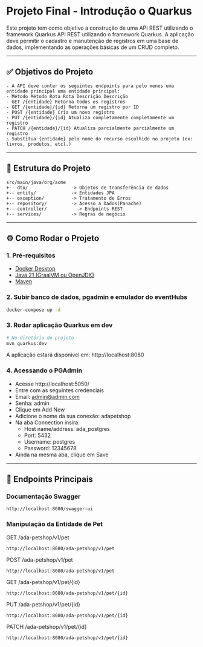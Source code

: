 # Projeto Final - Introdução o Quarkus

Este projeto tem como objetivo a construção de uma API REST utilizando o framework Quarkus API REST utilizando o framework Quarkus. A aplicação deve permitir o cadastro e manutenção de registros em
uma base de dados, implementando as operações básicas de um CRUD completo.

---

## ✅ Objetivos do Projeto
```
- A API deve conter os seguintes endpoints para pelo menos uma entidade principal uma entidade principal:
- Método Método Rota Rota Descrição Descrição
- GET /{entidade} Retorna todos os registros
- GET /{entidade}/{id} Retorna um registro por ID
- POST /{entidade} Cria um novo registro
- PUT /{entidade}/{id} Atualiza completamente completamente um registro
- PATCH /{entidade}/{id} Atualiza parcialmente parcialmente um registro
⚠️ Substitua {entidade} pelo nome do recurso escolhido no projeto (ex: livros, produtos, etc).)
```
---

## 📂 Estrutura do Projeto
```
src/main/java/org/acme  
+-- dto/                -> Objetos de transferência de dados
+-- entity/             -> Entidades JPA
+-- exception/          -> Tratamento de Erros
+-- repository/         -> Acesso a Dados(Panache)
+-- controller/           -> Endpoints REST 
+-- services/           -> Regras de negócio
```
---
## ⚙️ Como Rodar o Projeto

### 1. Pré-requisitos
- [Docker Desktop](https://www.docker.com/products/docker-desktop/)
- [Java 21 (GraalVM ou OpenJDK)](https://www.graalvm.org/downloads/#)
- [Maven](https://maven.apache.org/)

### 2. Subir banco de dados, pgadmin e emulador do eventHubs
```bash
docker-compose up -d
```
### 3. Rodar aplicação Quarkus em dev
```bash
# No diretório do projeto
mvn quarkus:dev
```
A aplicação estará disponível em: http://localhost:8080

### 4. Acessando o PGAdmin
- Acesse http://localhost:5050/
- Entre com as seguintes credenciais
- Email: admin@admin.com
- Senha: admin
- Clique em Add New
- Adicione o nome da sua conexão: adapetshop
- Na aba Connection insira:
    - Host name/address: ada_postgres
    - Port: 5432
    - Username: postgres
    - Password: 12345678
- Ainda na mesma aba, clique em Save

---
## 📌 Endpoints Principais

### Documentação Swagger
```
http://localhost:8080/swagger-ui
```

### Manipulação da Entidade de Pet
GET /ada-petshop/v1/pet
```
http://localhost:8080/ada-petshop/v1/pet
```
POST /ada-petshop/v1/pet
```
http://localhost:8080/ada-petshop/v1/pet
```
GET /ada-petshop/v1/pet/{id}
```
http://localhost:8080/ada-petshop/v1/pet/{id}
```
PUT /ada-petshop/v1/pet/{id}
```
http://localhost:8080/ada-petshop/v1/pet/{id}
```
PATCH /ada-petshop/v1/pet/{id}
```
http://localhost:8080/ada-petshop/v1/pet/{id}
```